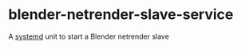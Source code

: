 # blender-netrender-slave-service
A [systemd](https://wiki.debian.org/systemd) unit to start a Blender netrender slave
